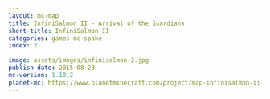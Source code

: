 ```yaml
---
layout: mc-map
title: InfiniSalmon II - Arrival of the Guardians
short-title: InfiniSalmon II
categories: games mc-spake
index: 2

image: assets/images/infinisalmon-2.jpg
publish-date: 2015-08-23
mc-version: 1.10.2
planet-mc: https://www.planetminecraft.com/project/map-infinisalmon-ii---arrival-of-the-guardians/
---
```

